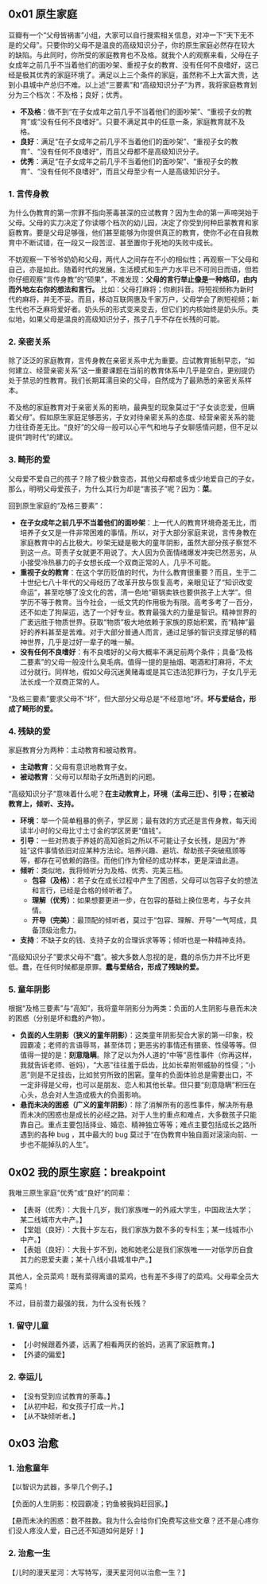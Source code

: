 ## 0x01 原生家庭

豆瓣有一个“父母皆祸害”小组，大家可以自行搜索相关信息，对冲一下“天下无不是的父母”。只要你的父母不是温良的高级知识分子，你的原生家庭必然存在较大的缺陷。与此同时，你所受的家庭教育也不及格。就我个人的观察来看，父母在子女成年之前几乎不当着他们的面吵架、重视子女的教育、没有任何不良嗜好，这已经是极其优秀的家庭环境了。满足以上三个条件的家庭，虽然称不上大富大贵，达到小县城中产总归不难。以上述“三要素”和“高级知识分子”为界，我将家庭教育划分为三个档次：不及格；良好；优秀。

+ **不及格**：做不到“在子女成年之前几乎不当着他们的面吵架”、“重视子女的教育”或“没有任何不良嗜好”。只要不满足其中的任意一条，家庭教育就不及格。
+ **良好**：满足“在子女成年之前几乎不当着他们的面吵架”、“重视子女的教育”、“没有任何不良嗜好”，而且父母都不是高级知识分子。
+ **优秀**：满足“在子女成年之前几乎不当着他们的面吵架”、“重视子女的教育”、“没有任何不良嗜好”，而且父母至少有一人是高级知识分子。

### 1. 言传身教

为什么伪教育的第一宗罪不指向荼毒甚深的应试教育？因为生命的第一声啼哭始于父母。父母的实力决定了你读哪个档次的幼儿园，决定了你受到何种启蒙教育和家庭教育。要是父母足够强，他们甚至能够为你提供真正的教育，使你不必在自我教育中不断试错，在一段又一段苦涩、甚至置你于死地的失败中成长。

不妨观察一下爷爷奶奶和父母，两代人之间存在不小的相似性；再观察一下父母和自己，亦是如此。随着时代的发展，生活模式和生产力水平已不可同日而语，但若你仔细观察“言传身教”的“硕果”，不难发现：**父母的言行举止像是一种烙印，由内而外地左右你的想法和言行。** 比如：父母打麻将；你刷抖音。将短视频称为新时代的麻将，并无不妥。而且，移动互联网惠及千家万户，父母学会了刷短视频；新生代也不乏麻将爱好者。奶头乐的形式变来变去，但它们的内核始终是奶头乐。类似地，如果父母是温良的高级知识分子，孩子几乎不存在长残的可能。

### 2. 亲密关系

除了泛泛的家庭教育，言传身教在亲密关系中尤为重要。应试教育抵制早恋，“如何建立、经营亲密关系”这一重要课题在当前的教育体系中几乎是空白，更别提仍处于禁忌的性教育。我们长期耳濡目染的父母，自然成为了最熟悉的亲密关系样本。

不及格的家庭教育对于亲密关系的影响，最典型的现象莫过于“子女谈恋爱，但瞒着父母”。假如原生家庭足够恶劣，子女对待亲密关系的态度、经营亲密关系的能力往往奇差无比。“良好”的父母一般可以心平气和地与子女聊感情问题，但不足以提供“跨时代”的建议。

### 3. 畸形的爱

父母爱不爱自己的孩子？除了极少数变态，其他父母都或多或少地爱自己的子女。那么，明明父母爱孩子，为什么其行为却是“害孩子”呢？因为：**菜**。

回到原生家庭的“及格三要素”：

+ **在子女成年之前几乎不当着他们的面吵架**：上一代人的教育环境奇差无比，而培养子女又是一件非常困难的事情。所以，对于大部分家庭来说，言传身教在家庭教育中的占比极大。吵架无疑是极大的童年阴影，虽然大部分孩子察觉不到这一点。苛责子女就更不用说了。大人因为负面情绪爆发冲突已然恶劣，从小接受冷热暴力的子女想长成一个双商正常的人，几乎不可能。
+ **重视子女的教育**：在这个学历贬值的时代，为什么教育很重要？而且，生于二十世纪七八十年代的父母经历了改革开放与恢复高考，亲眼见证了“知识改变命运”，甚至吃够了没文化的苦，清一色地“砸锅卖铁也要供孩子上大学”。但学历不等于教育。当今社会，一纸文凭的作用极为有限。高考多考了一百分，还不如走了狗屎运，选了一个好专业。教育最强大的力量是智识。精神世界的广袤远胜于物质世界。获取“物质”极大地依赖于家族的原始积累，而“精神”最好的养料甚至是苦难。对于大部分普通人而言，通过足够的智识支撑足够的精神世界，几乎是过好一辈子的唯一解。
+ **没有任何不良嗜好**：有不良嗜好的父母大概率不满足前两个条件；具备“及格二要素”的父母一般没什么臭毛病。值得一提的是抽烟、喝酒和打麻将，不太过分就行。同样地，假如父母沉迷黄赌毒或是其它违法犯罪行为，子女几乎无法长成一个双商正常的人。

“及格三要素”要求父母不“坏”，但大部分父母总是“不经意地”坏。**坏与爱结合，形成了畸形的爱。**

### 4. 残缺的爱

家庭教育分为两种：主动教育和被动教育。

+ **主动教育**：父母有意识地教育子女。
+ **被动教育**：父母可以帮助子女所遇到的问题。

“高级知识分子”意味着什么呢？**在主动教育上，环境（孟母三迁）、引导；在被动教育上，倾听、支持。**

+ **环境**：举一个简单粗暴的例子，学区房；最有效的方式还是言传身教，每天阅读半小时的父母比寸土寸金的学区房更“值钱”。
+ **引导**：一些对热衷于养娃的高知爸妈之所以不可能让子女长残，是因为“养娃”这件事情依旧对应某种方法论。培养兴趣、避坑、帮助孩子突破瓶颈等等，都存在可依赖的路径。而他们作为曾经的成功样本，更是深谙此道。
+ **倾听**：类似地，我将倾听分为及格、优秀、完美三档。
  + **包容（及格）**：若子女在成长过程中产生了困惑，父母可以包容子女的想法和言行，已经是合格的倾听者了。
  + **理解（优秀）**：如果想要更进一步，在包容的基础上换位思考，与子女共情。
  + **开导（完美）**：最顶配的倾听者，莫过于“包容、理解、开导”一气呵成，具备顶级治愈力。
+ **支持**：不缺子女的钱、支持子女的合理诉求等等；倾听也是一种精神支持。

“高级知识分子”要求父母不“蠢”。被大多数人忽视的是，蠢的杀伤力并不比坏更低。蠢，在任何时候都是原罪。**蠢与爱结合，形成了残缺的爱。**

### 5. 童年阴影

根据“及格三要素”与“高知”，我将童年阴影分为两类：负面的人生阴影与悬而未决的困惑（分别是坏和蠢的产物）。

+ **负面的人生阴影（狭义的童年阴影）**：这类童年阴影契合大家的第一印象，校园霸凌；老师的言语辱骂，甚至体罚；更恶劣的事情还有猥亵、性侵等等。但值得一提的是：**刻意隐瞒**。除了足以为外人道的“中等”恶性事件（你再这样，我就告诉老师、爸妈），“大恶”往往羞于启齿，比如长辈附带威胁的性侵；“小恶”则是不足挂齿，比如贫穷所致的困窘。童年的负面体验总是需要出口，不一定非得是父母，也可以是朋友、恋人和其他长辈。但只要“刻意隐瞒”积压在心头，总会对人生造成极大的负面影响。
+ **悬而未决的困惑（广义的童年阴影）**：除了消解所有的恶性事件，解决所有悬而未决的困惑也是成长的必经之路。对于人生的重点和难点，大多数孩子只能靠自己。重点主要包括择业、婚恋、精神独立等等；难点主要包括成长之路所遇到的各种 bug ，其中最大的 bug 莫过于“在伪教育中独自面对滚滚向前、一步也不能掉队的人生”。

## 0x02 我的原生家庭：breakpoint

我唯三原生家庭“优秀”或“良好”的同辈：

+ 【表哥（优秀）：大我十几岁，我们家族唯一的外戚大学生，中国政法大学；某二线城市大中产。】
+ 【堂姐（良好）：大我十岁左右，我们家族为数不多的专科生；某一线城市小中产。】
+ 【表姐（良好）：大我十岁不到，她和她老公是我们家族唯一一对低学历自食其力的恩爱夫妻；某十八线小县城准中产。】

其他人，全员菜鸡！既有菜得离谱的菜鸡，也有差不多得了的菜鸡。父母辈全员大菜鸡！

不过，目前潜力最强的我，为什么没有长残？

### 1. 留守儿童

+ 【小时候跟着外婆，远离了相看两厌的爸妈，逃离了家庭教育。】
+ 【外婆的偏爱】

### 2. 幸运儿

+ 【没有受到应试教育的荼毒。】
+ 【从初中起，和女孩子打成一片。】
+ 【从不缺倾听者。】

## 0x03 治愈

### 1. 治愈童年

【以智识为武器，多举几个例子。】

【负面的人生阴影：校园霸凌；钓鱼被我妈赶回家。】

【悬而未决的困惑：数不胜数。我为什么会给你们免费写这些文章？还不是心疼你们没人疼没人爱，自己还不知道如何是好！】

### 2. 治愈一生

【儿时的漫天星河：大写特写，漫天星河何以治愈一生？】